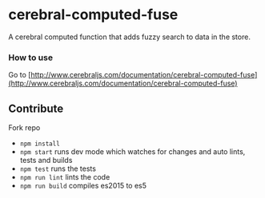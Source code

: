 # cerebral-computed-fuse

A cerebral computed function that adds fuzzy search to data in the store.

### How to use
Go to [http://www.cerebraljs.com/documentation/cerebral-computed-fuse](http://www.cerebraljs.com/documentation/cerebral-computed-fuse)

## Contribute

Fork repo

* `npm install`
* `npm start` runs dev mode which watches for changes and auto lints, tests and builds
* `npm test` runs the tests
* `npm run lint` lints the code
* `npm run build` compiles es2015 to es5
